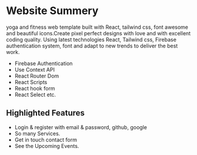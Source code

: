 # Website Summery

yoga and fitness web template built with React, tailwind css, font awesome and beautiful icons.Create pixel perfect designs with love and with excellent coding quality.
Using latest technologies React, Tailwind css, Firebase authentication system, font and adapt to new trends to deliver the best work.

- Firebase Authentication
- Use Context API
- React Router Dom
- React Scripts
- React hook form
- React Select etc.

## Highlighted Features


- Login & register with email & password, github, google
- So many Services.
- Get in touch contact form
- See the Upcoming Events.